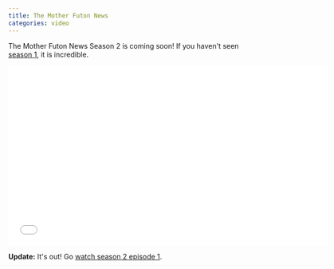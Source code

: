 ```yaml
---
title: The Mother Futon News
categories: video
---
```


The Mother Futon News Season 2 is coming soon! If you haven't seen [season 1](http://motherfuton.com), it is incredible.

<iframe width="640" height="360" src="//www.youtube.com/embed/u1lU-65Yu0U" frameborder="0" allowfullscreen></iframe>

**Update:** It's out! Go [watch season 2 episode 1](https://www.youtube.com/watch?v=JfAF1CKHsX8).
